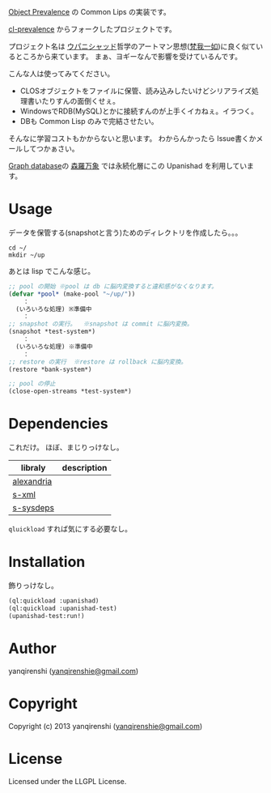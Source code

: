 [Object Prevalence](http://prevayler.org/) の Common Lips の実装です。

[cl-prevalence](https://common-lisp.net/project/cl-prevalence/) からフォークしたプロジェクトです。

プロジェクト名は [ウパニシャッド](https://ja.wikipedia.org/wiki/%E3%82%A6%E3%83%91%E3%83%8B%E3%82%B7%E3%83%A3%E3%83%83%E3%83%89)哲学のアートマン思想([梵我一如](http://ja.wikipedia.org/wiki/%E3%82%A6%E3%83%91%E3%83%8B%E3%82%B7%E3%83%A3%E3%83%83%E3%83%89))に良く似ているところから来ています。
まぁ、ヨギーなんで影響を受けているんです。

こんな人は使ってみてください。

* CLOSオブジェクトをファイルに保管、読み込みしたいけどシリアライズ処理書いたりすんの面倒くせぇ。
* WindowsでRDB(MySQL)とかに接続すんのが上手くイカねぇ。イラつく。
* DBも Common Lisp のみで完結させたい。

そんなに学習コストもかからないと思います。
わからんかったら Issue書くかメールしてつかぁさい。

[Graph database](https://en.wikipedia.org/wiki/Graph_database)の [森羅万象](https://github.com/yanqirenshi/shinrabanshou) では永続化層にこの Upanishad を利用しています。

# Usage
データを保管する(snapshotと言う)ためのディレクトリを作成したら。。。
```shell
cd ~/
mkdir ~/up
```

あとは lisp でこんな感じ。
```lisp
;; pool の開始 ※pool は db に脳内変換すると違和感がなくなります。
(defvar *pool* (make-pool "~/up/"))
    ：
  (いろいろな処理) ※準備中
    ：
;; snapshot の実行。  ※snapshot は commit に脳内変換。
(snapshot *test-system*)
    ：
  (いろいろな処理) ※準備中
    ：
;; restore の実行  ※restore は rollback に脳内変換。
(restore *bank-system*)

;; pool の停止
(close-open-streams *test-system*)
```

# Dependencies
これだけ。
ほぼ、まじりっけなし。

| libraly    | description |
|------------|-------------|
| [alexandria](https://common-lisp.net/project/alexandria/) |             |
| [s-xml](https://common-lisp.net/project/s-xml/)      |             |
| [s-sysdeps](https://github.com/svenvc/s-sysdeps)  |             |

`qluickload` すれば気にする必要なし。

# Installation
飾りっけなし。
``` lisp
(ql:quickload :upanishad)
(ql:quickload :upanishad-test)
(upanishad-test:run!)
```

# Author

yanqirenshi (yanqirenshie@gmail.com)

# Copyright

Copyright (c) 2013 yanqirenshi (yanqirenshie@gmail.com)

# License

Licensed under the LLGPL License.
